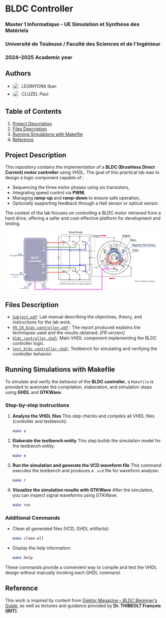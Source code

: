 # BLDC Controller

### Master 1 Informatique - UE Simulation et Synthèse des Matériels
### Université de Toulouse / Faculté des Sciences et de l'Ingénieur
### 2024–2025 Academic year

## Authors
- <a href="https://github.com/ibanlegi"><img src="https://github.com/ibanlegi.png" width="25" height="25" style="border-radius: 50%; vertical-align: middle;"/></a> LEGINYORA Iban
- <a href="https://github.com/Kappa2727"><img src="https://github.com/Kappa2727.png" width="25" height="25" style="border-radius: 50%; vertical-align: middle;"/></a> CLUZEL Paul



## Table of Contents
1. [Project Description](#project-description)
2. [Files Description](#files-description)
3. [Running Simulations with Makefile](#running-simulations-with-makefile)
4. [Reference](#reference)

## Project Description

This repository contains the implementation of a **BLDC (Brushless Direct Current) motor controller** using VHDL. The goal of this practical lab was to design a logic component capable of :

* Sequencing the three motor phases using six transistors,
* Integrating speed control via **PWM**,
* Managing **ramp-up** and **ramp-down** to ensure safe operation,
* Optionally supporting feedback through a Hall sensor or optical sensor.

The context of the lab focuses on controlling a BLDC motor retrieved from a hard drive, offering a safer and cost-effective platform for development and testing.

<p align="center">
  <img src="./elec_diag.png" alt="BLDC Schematic" width="500"/>
</p>

## Files Description

* [`Subject.pdf`](./Subject.pdf): Lab manual describing the objectives, theory, and instructions for the lab work.
* [`FR_CR_bldc-controller.pdf`](./FR_CR_bldc-controller.pdf) : The report produced explains the techniques used and the results obtained. _[FR version]_
* [`bldc_controller.vhdl`](./src/bldc-controller.vhd): Main VHDL component implementing the BLDC controller logic.
* [`test_bldc-controller.vhdl`](./src/test_bldc-controller.vhd): Testbench for simulating and verifying the controller behavior.

## Running Simulations with Makefile

To simulate and verify the behavior of the **BLDC controller**, a `Makefile` is provided to automate the compilation, elaboration, and simulation steps using **GHDL** and **GTKWave**.

### Step-by-step instructions

1. **Analyze the VHDL files**
   This step checks and compiles all VHDL files (controller and testbench):

   ```bash
   make a
   ```

2. **Elaborate the testbench entity**
   This step builds the simulation model for the testbench entity:

   ```bash
   make e
   ```

3. **Run the simulation and generate the VCD waveform file**
   This command executes the testbench and produces a `.vcd` file for waveform analysis:

   ```bash
   make r
   ```

4. **Visualize the simulation results with GTKWave**
   After the simulation, you can inspect signal waveforms using GTKWave:

   ```bash
   make run
   ```

### Additional Commands

* Clean all generated files (VCD, GHDL artifacts):

  ```bash
  make clean-all
  ```

* Display the help information:

  ```bash
  make help
  ```

These commands provide a convenient way to compile and test the VHDL design without manually invoking each GHDL command.


## Reference

This work is inspired by content from [Elektor Magazine – BLDC Beginner’s Guide](https://www.elektormagazine.fr/articles/contr%C3%B4le-des-moteurs-bldc-guide-du-d%C3%A9butant), as well as lectures and guidance provided by **Dr. THIBEOLT François (IRIT)**.

